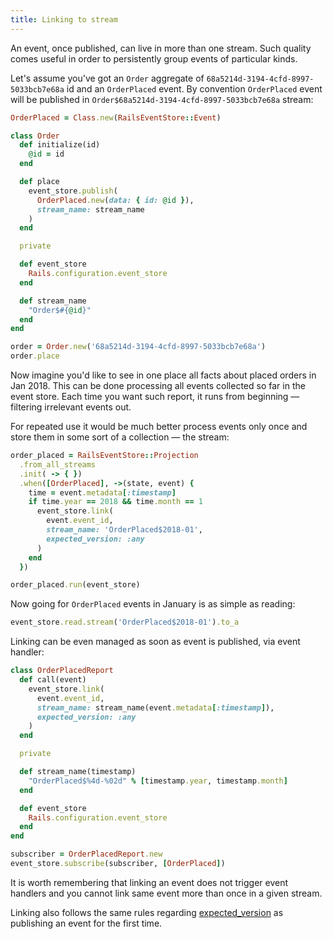 ```yaml
---
title: Linking to stream
---
```


An event, once published, can live in more than one stream. Such quality comes useful in order to persistently group events of particular kinds.

Let's assume you've got an `Order` aggregate of `68a5214d-3194-4cfd-8997-5033bcb7e68a` id and an `OrderPlaced` event. By convention `OrderPlaced` event will be published in `Order$68a5214d-3194-4cfd-8997-5033bcb7e68a` stream:

```ruby
OrderPlaced = Class.new(RailsEventStore::Event)

class Order
  def initialize(id)
    @id = id
  end

  def place
    event_store.publish(
      OrderPlaced.new(data: { id: @id }),
      stream_name: stream_name
    )
  end

  private

  def event_store
    Rails.configuration.event_store
  end

  def stream_name
    "Order$#{@id}"
  end
end

order = Order.new('68a5214d-3194-4cfd-8997-5033bcb7e68a')
order.place
```

Now imagine you'd like to see in one place all facts about placed orders in Jan 2018. This can be done processing all events collected so far in the event store. Each time you want such report, it runs from beginning — filtering irrelevant events out.

For repeated use it would be much better process events only once and store them in some sort of a collection — the stream:

```ruby
order_placed = RailsEventStore::Projection
  .from_all_streams
  .init( -> { })
  .when([OrderPlaced], ->(state, event) {
    time = event.metadata[:timestamp]
    if time.year == 2018 && time.month == 1
      event_store.link(
        event.event_id,
        stream_name: 'OrderPlaced$2018-01',
        expected_version: :any
      )
    end
  })

order_placed.run(event_store)
```

Now going for `OrderPlaced` events in January is as simple as reading:

```ruby
event_store.read.stream('OrderPlaced$2018-01').to_a
```

Linking can be even managed as soon as event is published, via event handler:

```ruby
class OrderPlacedReport
  def call(event)
    event_store.link(
      event.event_id,
      stream_name: stream_name(event.metadata[:timestamp]),
      expected_version: :any
    )
  end

  private

  def stream_name(timestamp)
    "OrderPlaced$%4d-%02d" % [timestamp.year, timestamp.month]
  end

  def event_store
    Rails.configuration.event_store
  end
end

subscriber = OrderPlacedReport.new
event_store.subscribe(subscriber, [OrderPlaced])
```

It is worth remembering that linking an event does not trigger event handlers and you cannot link same event more than once in a given stream.

Linking also follows the same rules regarding [expected_version](/docs/v1/expected_version/) as publishing an event for the first time.
